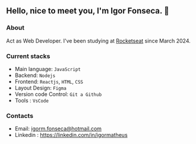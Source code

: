 ## Hello, nice to meet you, I'm Igor Fonseca. 👋

### About
Act as Web Developer. I've been studying at [Rocketseat](https://rocketseat.com.br) since March 2024.

### Current stacks
- Main language: `JavaScript`
- Backend: `Nodejs`
- Frontend: `Reactjs`, `HTML`, `CSS`
- Layout Design: `Figma` 
- Version code Control: `Git a Github`
- Tools : `VsCode`


### Contacts
- Email: igorm.fonseca@hotmail.com
- Linkedin : https://linkedin.com/in/igormatheus

